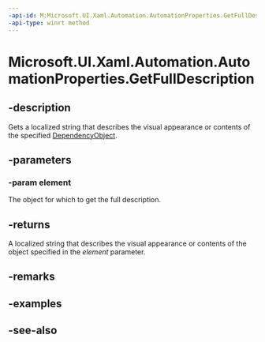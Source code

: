 ```yaml
---
-api-id: M:Microsoft.UI.Xaml.Automation.AutomationProperties.GetFullDescription(Microsoft.UI.Xaml.DependencyObject)
-api-type: winrt method
---
```


<!-- Method syntax
public string GetFullDescription(Windows.UI.Xaml.DependencyObject element)
-->

# Microsoft.UI.Xaml.Automation.AutomationProperties.GetFullDescription

## -description
Gets a localized string that describes the visual appearance or contents of the specified [DependencyObject](../microsoft.ui.xaml/dependencyobject.md).

## -parameters
### -param element
The object for which to get the full description.

## -returns
A localized string that describes the visual appearance or contents of the object specified in the *element* parameter.

## -remarks

## -examples

## -see-also
